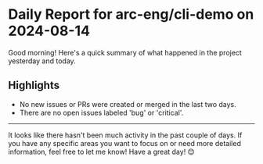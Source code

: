 # Daily Report for arc-eng/cli-demo on 2024-08-14

Good morning! Here's a quick summary of what happened in the project yesterday and today.

## Highlights
- No new issues or PRs were created or merged in the last two days.
- There are no open issues labeled 'bug' or 'critical'.

---

It looks like there hasn't been much activity in the past couple of days. If you have any specific areas you want to focus on or need more detailed information, feel free to let me know! Have a great day! 😊